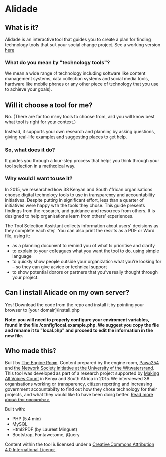 # Alidade

## What is it?
Alidade is an interactive tool that guides you to create a plan for finding technology tools that suit your social change project. See a working version [here](https://alidade.tech)

### What do you mean by "technology tools"?
We mean a wide range of technology including software like content management systems, data collection systems and social media tools, hardware like mobile phones or any other piece of technology that you use to achieve your goals).

## Will it choose a tool for me? 
No. (There are far too many tools to choose from, and you will know best what tool is right for your context.)

Instead, it supports your own research and planning by asking questions, giving real-life examples and suggesting places to get help.

### So, what does it do?

It guides you through a four-step process that helps you think through your tool selection in a methodical way. 

### Why would I want to use it?

In 2015, we researched how 38 Kenyan and South African organisations choose digital technology tools to use in transparency and accountability initiatives. Despite putting in significant effort, less than a quarter of initiatives were happy with the tools they chose. This guide presents findings from the research, and guidance and resources from others. It is designed to help organisations learn from others' experiences.

The Tool Selection Assistant collects information about users' decisions as they complete each step. You can also print the results as a PDF or Word file, using it:

- as a planning document to remind you of what to prioritise and clarify
- to explain to your colleagues what you want the tool to do, using simple language
- to quickly show people outside your organization what you’re looking for – so they can give advice or technical support
- to show potential donors or partners that you’ve really thought through your project.  

## Can I install Alidade on my own server?

Yes! Download the code from the repo and install it by pointing your browser to [your domain]/install.php 

__Note: you will need to properly configure your enviroment variables, found in the file /config/local.example.php. We suggest you copy the file and rename it to "local.php" and proceed to edit the information in the new file.__

## Who made this?

Built by [The Engine Room](https://www.theengineroom.org). Content prepared by the engine room, [Pawa254](http://pawa254.org/) and [the Network Society initiative at the University of the Witwatersrand](http://www.networksociety.co.za/). This tool was developed as part of a research project supported by [Making All Voices Count](www.makingallvoicescount.org/) in Kenya and South Africa in 2015. We interviewed 38 organisations working on transparency, citizen reporting and increasing government accountability to find out how they chose technology for their projects, and what they would like to have been doing better. [Read more about the research>>](http://tsadev.zardtech.com/page/tool-selection-research)

Built with:
- PHP (5.4 min)
- MySQL
- Html2PDF (by Laurent Minguet)
- Bootstrap, Fontawesome, jQuery

Content within the tool is licensed under a [Creative Commons Attribution 4.0 International Licence](https://creativecommons.org/licenses/by/4.0/).
